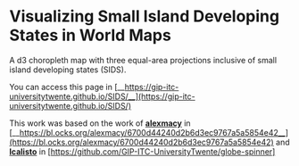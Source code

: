 # Visualizing Small Island Developing States in World Maps

A d3 choropleth map with three equal-area projections inclusive of small island developing states (SIDS).

You can access this page in [__https://gip-itc-universitytwente.github.io/SIDS/__](https://gip-itc-universitytwente.github.io/SIDS/) 



This work was based on the work of [__alexmacy__](https://gist.github.com/alexmacy) in  [__https://bl.ocks.org/alexmacy/6700d44240d2b6d3ec9767a5a5854e42__](https://bl.ocks.org/alexmacy/6700d44240d2b6d3ec9767a5a5854e42) and [__lcalisto__](https://github.com/lcalisto) in [https://github.com/GIP-ITC-UniversityTwente/globe-spinner]


